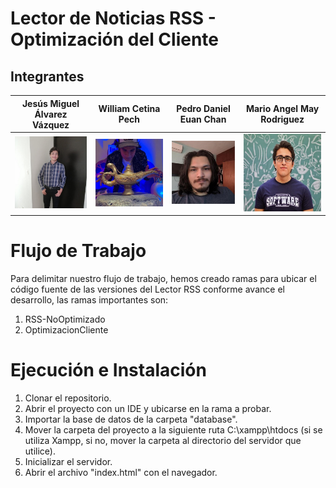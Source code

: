 # Lector de Noticias RSS - Optimización del Cliente

## Integrantes

| Jesús Miguel Álvarez Vázquez | William Cetina Pech           | Pedro Daniel Euan Chan        | Mario Angel May Rodriguez     |
| ------------------------------- | ----------------------------- | ----------------------------- | ----------------------------- |
| ![Jesus.jpeg](./img/Jesus.jpeg)   | ![Willy.jpeg](./img/Willy.jpeg) | ![Pedro.jpeg](./img/Pedro.jpeg) | ![Mario.jpeg](./img/Mario.jpeg) |

# Flujo de Trabajo

Para delimitar nuestro flujo de trabajo, hemos creado ramas para ubicar el código fuente de las versiones del Lector RSS conforme avance el desarrollo, las ramas importantes son:

1. RSS-NoOptimizado
2. OptimizacionCliente

# Ejecución e Instalación

1. Clonar el repositorio.
2. Abrir el proyecto con un IDE y ubicarse en la rama a probar.
3. Importar la base de datos de la carpeta "database".
4. Mover la carpeta del proyecto a la siguiente ruta C:\xampp\htdocs (si se utiliza Xampp, si no, mover la carpeta al directorio del servidor que utilice).
5. Inicializar el servidor.
6. Abrir el archivo "index.html" con el navegador.
